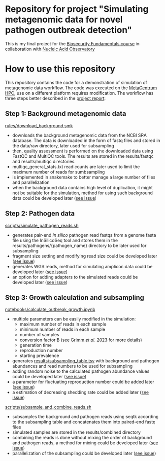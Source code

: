 # Repository for project "Simulating metagenomic data for novel pathogen outbreak detection"

This is my final project for the [Biosecurity Fundamentals course](https://biosecurityfundamentals.com/pandemics/) in collaboration with [Nucleic Acid Observatory](https://naobservatory.org/)

# How to use this repository
This repository contains the code for a demonstration of simulation of metagenomic data workflow. The code was executed on the [MetaCentrum HPC](https://metavo.metacentrum.cz/en/index.html), use on a different platform requires modification. The workflow has three steps better described in the [project report](https://github.com/437364/outbreak_metagenomic_sim/blob/main/results/report.pdf):

## Step 1: Background metagenomic data
[rules/download_background.smk](https://github.com/437364/outbreak_metagenomic_sim/blob/main/workflow/rules/download_background.smk) 

- downloads the background metagenomic data from the NCBI SRA database. The data is downloaded in the form of fastq files and stored in the data/raw directory, later used for subsampling
- then, quality assessment is performed on the downloaded data using FastQC and MultiQC tools. The results are stored in the results/fastqc and results/multiqc directories
- multiqc_general_stats.txt read counts are later used to limit the maximum number of reads for sumbsampling 
- is implemented in snakemake to better manage a large number of files and parallelization
- when the background data contains high level of duplication, it might not be suitable for the simulation, method for using such background data could be developed later ([see issue](https://github.com/437364/outbreak_metagenomic_sim/issues/3)) 

## Step 2: Pathogen data
[scripts/simulate_pathogen_reads.sh](https://github.com/437364/outbreak_metagenomic_sim/blob/main/workflow/scripts/simulate_pathogen_reads.sh)

- generates pair-end _in silico_ pathogen read fastqs from a genome fasta file using the InSilicoSeq tool and stores them in the results/pathogens/{pathogen_name} directory to be later used for subsampling
- fragment size setting and modifying read size could be developed later ([see issue](https://github.com/437364/outbreak_metagenomic_sim/issues/8))
- generates WGS reads, method for simulating amplicon data could be developed later ([see issue](https://github.com/437364/outbreak_metagenomic_sim/issues/5))
- an option for adding adapters to the simulated reads could be developed later ([see issue](https://github.com/437364/outbreak_metagenomic_sim/issues/1))

## Step 3: Growth calculation and subsampling
[notebooks/calculate_outbreak_growth.ipynb](https://github.com/437364/outbreak_metagenomic_sim/blob/main/workflow/notebooks/calculate_outbreak_growth.ipynb)

- multiple parameters can be easily modified in the simulation:
    - maximum number of reads in each sample
    - minimum number of reads in each sample
    - number of samples
    - conversion factor B (see [Grimm _et al._ 2023](https://doi.org/10.1101/2023.12.22.23300450) for more details)
    - generation time
    - reproduction number
    - starting prevalence
- generates [results/subsampling_table.tsv](https://github.com/437364/outbreak_metagenomic_sim/blob/main/results/subsampling_table.tsv) with background and pathogen abundances and read numbers to be used for subsampling 
- adding random noise to the calculated pathogen abundance values could be developed later ([see issue](https://github.com/437364/outbreak_metagenomic_sim/issues/2))
- a parameter for fluctuating reproduction number could be added later ([see issue](https://github.com/437364/outbreak_metagenomic_sim/issues/4))
- a estimation of decreasing shedding rate could be added later ([see issue](https://github.com/437364/outbreak_metagenomic_sim/issues/9))

[scripts/subsample_and_combine_reads.sh](https://github.com/437364/outbreak_metagenomic_sim/blob/main/workflow/scripts/subsample_and_combine_reads.sh)

- subsamples the background and pathogen reads using seqtk according to the subsampling table and concatenates them into paired-end fastq files
- simulated samples are stored in the results/combined directory
- combining the reads is done without mixing the order of background and pathogen reads, a method for mixing could be developed later ([see issue](https://github.com/437364/outbreak_metagenomic_sim/issues/6))
- parallelization of the subsampling could be developed later ([see issue](https://github.com/437364/outbreak_metagenomic_sim/issues/7))





